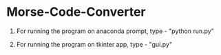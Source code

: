 # Morse-Code-Converter
1) For running the program on anaconda prompt, type - "python run.py"

2) For running the program on tkinter app, type - "gui.py"
